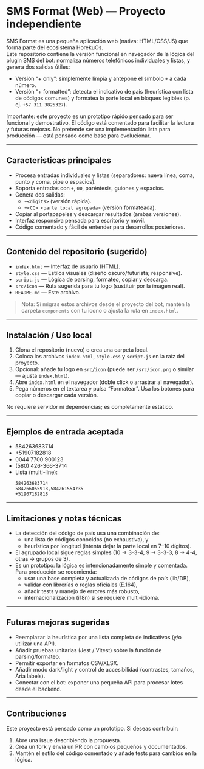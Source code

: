 # SMS Format (Web) — Proyecto independiente

SMS Format es una pequeña aplicación web (nativa: HTML/CSS/JS) que forma parte del ecosistema HorekuOs.  
Este repositorio contiene la versión funcional en navegador de la lógica del plugin SMS del bot: normaliza números telefónicos individuales y listas, y genera dos salidas útiles:

- Versión “+ only”: simplemente limpia y antepone el símbolo `+` a cada número.
- Versión “+ formatted”: detecta el indicativo de país (heurística con lista de códigos comunes) y formatea la parte local en bloques legibles (p. ej. `+57 311 3825327`).

Importante: este proyecto es un prototipo rápido pensado para ser funcional y demostrativo. El código está comentado para facilitar la lectura y futuras mejoras. No pretende ser una implementación lista para producción — está pensado como base para evolucionar.

---

## Características principales

- Procesa entradas individuales y listas (separadores: nueva línea, coma, punto y coma, pipe o espacios).
- Soporta entradas con `+`, `00`, paréntesis, guiones y espacios.
- Genera dos salidas:
  - `+<digits>` (versión rápida).
  - `+<CC> <parte local agrupada>` (versión formateada).
- Copiar al portapapeles y descargar resultados (ambas versiones).
- Interfaz responsiva pensada para escritorio y móvil.
- Código comentado y fácil de entender para desarrollos posteriores.

---

## Contenido del repositorio (sugerido)

- `index.html` — Interfaz de usuario (HTML).
- `style.css` — Estilos visuales (diseño oscuro/futurista; responsive).
- `script.js` — Lógica de parsing, formateo, copiar y descarga.
- `src/icon` — Ruta sugerida para tu logo (sustituir por la imagen real).
- `README.md` — Este archivo.

> Nota: Si migras estos archivos desde el proyecto del bot, mantén la carpeta `components` con tu icono o ajusta la ruta en `index.html`.

---

## Instalación / Uso local

1. Clona el repositorio (nuevo) o crea una carpeta local.
2. Coloca los archivos `index.html`, `style.css` y `script.js` en la raíz del proyecto.
3. Opcional: añade tu logo en `src/icon` (puede ser `/src/icon.png` o similar — ajusta `index.html`).
4. Abre `index.html` en el navegador (doble click o arrastrar al navegador).
5. Pega números en el textarea y pulsa “Formatear”. Usa los botones para copiar o descargar cada versión.

No requiere servidor ni dependencias; es completamente estático.

---

## Ejemplos de entrada aceptada

- 584263683714
- +51907182818
- 0044 7700 900123
- (580) 426-366-3714
- Lista (multi-line):
  ```
  584263683714
  584266055913,584261554735
  +51907182818
  ```

---

## Limitaciones y notas técnicas

- La detección del código de país usa una combinación de:
  - una lista de códigos conocidos (no exhaustiva), y
  - heurística por longitud (intenta dejar la parte local en 7–10 dígitos).
- El agrupado local sigue reglas simples (10 → 3-3-4, 9 → 3-3-3, 8 → 4-4, otras → grupos de 3).
- Es un prototipo: la lógica es intencionadamente simple y comentada. Para producción se recomienda:
  - usar una base completa y actualizada de códigos de país (lib/DB),
  - validar con librerías o reglas oficiales (E.164),
  - añadir tests y manejo de errores más robusto,
  - internacionalización (i18n) si se requiere multi-idioma.

---

## Futuras mejoras sugeridas

- Reemplazar la heurística por una lista completa de indicativos (y/o utilizar una API).
- Añadir pruebas unitarias (Jest / Vitest) sobre la función de parsing/formateo.
- Permitir exportar en formatos CSV/XLSX.
- Añadir modo dark/light y control de accesibilidad (contrastes, tamaños, Aria labels).
- Conectar con el bot: exponer una pequeña API para procesar lotes desde el backend.

---

## Contribuciones

Este proyecto está pensado como un prototipo. Si deseas contribuir:

1. Abre una issue describiendo la propuesta.
2. Crea un fork y envía un PR con cambios pequeños y documentados.
3. Mantén el estilo del código comentado y añade tests para cambios en la lógica.